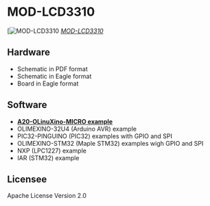 MOD-LCD3310
===========

[![MOD-LCD3310](https://github.com/OLIMEX/UEXT-MODULES/MOD-LCD3310/MOD-LCD3310-1.jpg)
[*MOD-LCD3310*](https://www.olimex.com/Products/Modules/LCD/MOD-LCD3310/open-source-hardware)

Hardware
--------
* Schematic in PDF format
* Schematic in Eagle format
* Board in Eagle format

Software
--------
* [**A20-OLinuXino-MICRO example**](https://github.com/OLIMEX/OLINUXINO/tree/master/SOFTWARE/A20)
* OLIMEXINO-32U4 (Arduino AVR) example
* PIC32-PINGUINO (PIC32) examples with GPIO and SPI
* OLIMEXINO-STM32 (Maple STM32) examples wigh GPIO and SPI
* NXP (LPC1227) example
* IAR (STM32) example

Licensee
--------
Apache License Version 2.0
